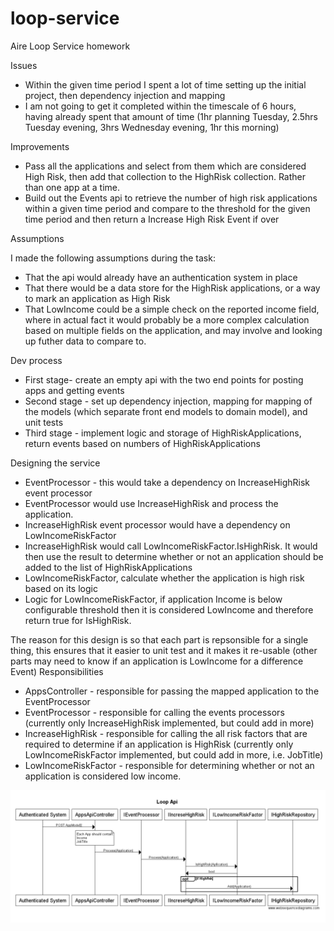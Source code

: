 # loop-service
Aire Loop Service homework

Issues
- Within the given time period I spent a lot of time setting up the initial project, then dependency injection and mapping
- I am not going to get it completed within the timescale of 6 hours, having already spent that amount of time (1hr planning Tuesday, 2.5hrs Tuesday evening, 3hrs Wednesday evening, 1hr this morning)

Improvements

- Pass all the applications and select from them which are considered High Risk, then add that collection to the HighRisk collection. Rather than one app at a time.
- Build out the Events api to retrieve the number of high risk applications within a given time period and compare to the threshold for the given time period and then return a Increase High Risk Event if over

Assumptions

I made the following assumptions during the task:

- That the api would already have an authentication system in place
- That there would be a data store for the HighRisk applications, or a way to mark an application as High Risk 
- That LowIncome could be a simple check on the reported income field, where in actual fact it would probably be a more complex calculation based on multiple fields on the application, and may involve and looking up futher data to compare to.

Dev process

- First stage- create an empty api with the two end points for posting apps and getting events
- Second stage - set up dependency injection, mapping for mapping of the models (which separate front end models to domain model), and unit tests
- Third stage - implement logic and storage of HighRiskApplications, return events based on numbers of HighRiskApplications
 
Designing the service
  - EventProcessor - this would take a dependency on IncreaseHighRisk event processor 
  - EventProcessor would use IncreaseHighRisk and process the application.
  - IncreaseHighRisk event processor would have a dependency on LowIncomeRiskFactor
  - IncreaseHighRisk would call LowIncomeRiskFactor.IsHighRisk. It would then use the result to determine whether or not an application should be added to the list of HighRiskApplications
  - LowIncomeRiskFactor, calculate whether the application is high risk based on its logic
  - Logic for LowIncomeRiskFactor, if application Income is below configurable threshold then it is considered LowIncome and therefore return true for IsHighRisk.


The reason for this design is so that each part is repsonsible for a single thing, this ensures that it easier to unit test and it makes it re-usable (other parts may need to know if an application is LowIncome for a difference Event)
Responsibilities

- AppsController - responsible for passing the mapped application to the EventProcessor
- EventProcessor - responsible for calling the events processors (currently only IncreaseHighRisk implemented, but could add in more)
- IncreaseHighRisk - responsible for calling the all risk factors that are required to determine if an application is HighRisk (currently only LowIncomeRiskFactor implemented, but could add in more, i.e. JobTitle)
- LowIncomeRiskFactor - responsible for determining whether or not an application is considered low income.

![alt text](https://github.com/spriggatig/loop-service/raw/master/sequennceone.PNG "sequence diagram")